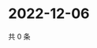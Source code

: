 # 2022-12-06

共 0 条

<!-- BEGIN WEIBO -->
<!-- 最后更新时间 Tue Dec 06 2022 22:13:15 GMT+0800 (China Standard Time) -->

<!-- END WEIBO -->
